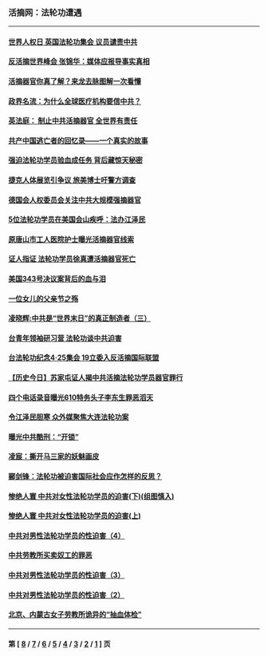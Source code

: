 ### 活摘网：法轮功遭遇
---
#### [世界人权日 英国法轮功集会 议员谴责中共](../../pages/nf5881/n13431763.md?04300430) 
#### [反活摘世界峰会 张锦华：媒体应报导事实真相](../../pages/nf5881/n13278502.md?04300430) 
#### [活摘器官你真了解？来龙去脉图解一次看懂](../../pages/nf5881/n13013820.md?04300430) 
#### [政界名流：为什么全球医疗机构要信中共？](../../pages/nf5881/n11945479.md?04300430) 
#### [英法庭： 制止中共活摘器官 全世界有责任](../../pages/nf5881/n11330691.md?04300430) 
#### [共产中国逃亡者的回忆录——一个真实的故事](../../pages/nf5881/n10918649.md?04300430) 
#### [强迫法轮功学员验血成任务 背后藏惊天秘密](../../pages/nf5881/n4252384.md?04300430) 
#### [捷克人体展览引争议 旅美博士吁警方调查](../../pages/nf5881/n9429187.md?04300430) 
#### [德国会人权委员会关注中共大规模强摘器官](../../pages/nf5881/n8418950.md?04300430) 
#### [5位法轮功学员在美国会山疾呼：法办江泽民](../../pages/nf5881/n8101519.md?04300430) 
#### [原唐山市工人医院护士曝光活摘器官线索](../../pages/nf5881/n8076384.md?04300430) 
#### [证人指证 法轮功学员徐真遭活摘器官死亡](../../pages/nf5881/n8042467.md?04300430) 
#### [美国343号决议案背后的血与泪](../../pages/nf5881/n8020684.md?04300430) 
#### [一位女儿的父亲节之殇](../../pages/nf5881/n8014122.md?04300430) 
#### [凌晓辉:中共是“世界末日”的真正制造者（三）](../../pages/nf5881/n4210333.md?04300430) 
#### [台青年领袖研习营 法轮功谈中共迫害](../../pages/nf5881/n4141857.md?04300430) 
#### [台法轮功纪念4‧25集会 19立委入反活摘国际联盟](../../pages/nf5881/n4141821.md?04300430) 
#### [【历史今日】苏家屯证人揭中共活摘法轮功学员器官罪行](../../pages/nf5881/n4135912.md?04300430) 
#### [四个电话录音曝光610特务头子李东生罪恶滔天](../../pages/nf5881/n4040060.md?04300430) 
#### [令江泽民胆寒 众外媒聚焦大连法轮功案](../../pages/nf5881/n3932671.md?04300430) 
#### [曝光中共酷刑：“开锁”](../../pages/nf5881/n3889373.md?04300430) 
#### [凌宸：撕开马三家的妖魅画皮](../../pages/nf5881/n3849369.md?04300430) 
#### [郦剑锋：法轮功被迫害国际社会应作怎样的反思？](../../pages/nf5881/n3824560.md?04300430) 
#### [惨绝人寰 中共对女性法轮功学员的迫害(下)(组图慎入)](../../pages/nf5881/n3816285.md?04300430) 
#### [惨绝人寰 中共对女性法轮功学员的迫害(上)](../../pages/nf5881/n3815374.md?04300430) 
#### [中共对男性法轮功学员的性迫害（4）](../../pages/nf5881/n3769144.md?04300430) 
#### [中共劳教所买卖奴工的罪恶](../../pages/nf5881/n3769378.md?04300430) 
#### [中共对男性法轮功学员的性迫害（3）](../../pages/nf5881/n3768231.md?04300430) 
#### [中共对男性法轮功学员的性迫害（2）](../../pages/nf5881/n3767211.md?04300430) 
#### [北京、内蒙古女子劳教所诡异的“抽血体检”](../../pages/nf5881/n3753158.md?04300430) 

---
#### 第 [ [8](./8.md?04300430) / [7](./7.md?04300430) / [6](./6.md?04300430) / [5](./5.md?04300430) / [4](./4.md?04300430) / [3](./3.md?04300430) / [2](./2.md?04300430) / [1](./1.md?04300430) ] 页
